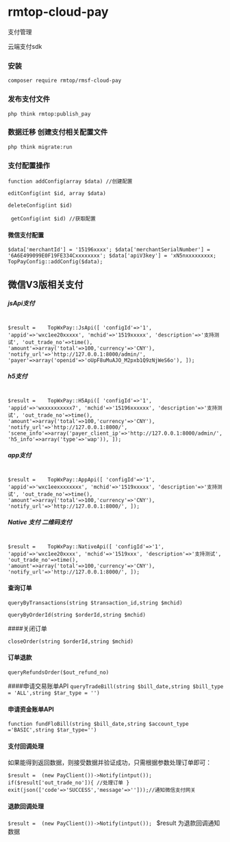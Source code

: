 # rmtop-cloud-pay


支付管理

云端支付sdk <br>

### 安装 <br>
`composer require rmtop/rmsf-cloud-pay
`

### 发布支付文件 <br>

`php think rmtop:publish_pay
`

### 数据迁移 创建支付相关配置文件

`php think migrate:run
`


### 支付配置操作

`function addConfig(array $data) //创建配置
`

`editConfig(int $id, array $data)`


`deleteConfig(int $id)`

`
getConfig(int $id) //获取配置`


#### 微信支付配置

`$data['merchantId'] = '15196xxxx';
$data['merchantSerialNumber'] = '6A6E499099E0F19FE334Cxxxxxxxx';
$data['apiV3key'] = 'xN5nxxxxxxxxx;
TopPayConfig::addConfig($data);
`

## 微信V3版相关支付

##### jsApi支付 <br><br>

`$result =    TopWxPay::JsApi([
'configId'=>'1',
'appid'=>'wxc1ee20xxxxx',
'mchid'=>'1519xxxxx',
'description'=>'支持测试',
'out_trade_no'=>time(),
'amount'=>array('total'=>100,'currency'=>'CNY'),
'notify_url'=>'http://127.0.0.1:8000/admin/',
'payer'=>array('openid'=>'oUpF8uMuAJO_M2pxb1Q9zNjWeS6o'),
]);
`

##### h5支付 <br><br>

`$result =    TopWxPay::H5Api([
'configId'=>'1',
'appid'=>'wxxxxxxxxxx7',
'mchid'=>'15196xxxxxx',
'description'=>'支持测试',
'out_trade_no'=>time(),
'amount'=>array('total'=>100,'currency'=>'CNY'),
'notify_url'=>'http://127.0.0.1:8000/',
'scene_info'=>array('payer_client_ip'=>'http://127.0.0.1:8000/admin/','h5_info'=>array('type'=>'wap')),
]);`



##### app支付 <br><br>

`$result =    TopWxPay::AppApi([
'configId'=>'1',
'appid'=>'wxc1eexxxxxxxx',
'mchid'=>'1519xxxxx',
'description'=>'支持测试',
'out_trade_no'=>time(),
'amount'=>array('total'=>100,'currency'=>'CNY'),
'notify_url'=>'http://127.0.0.1:8000/',
]);`


##### Native 支付 二维码支付 <br><br>

`$result =    TopWxPay::NativeApi([
'configId'=>'1',
'appid'=>'wxc1ee20xxxx',
'mchid'=>'1519xxx',
'description'=>'支持测试',
'out_trade_no'=>time(),
'amount'=>array('total'=>100,'currency'=>'CNY'),
'notify_url'=>'http://127.0.0.1:8000/',
]);
`

#### 查询订单 
`queryByTransactions(string $transaction_id,string $mchid)
`

`queryByOrderId(string $orderId,string $mchid)`


####关闭订单

`closeOrder(string $orderId,string $mchid)`


#### 订单退款
`queryRefundsOrder($out_refund_no)`


####申请交易账单API
`queryTradeBill(string $bill_date,string $bill_type = 'ALL',string $tar_type = '')`

#### 申请资金账单API
`function fundFloBill(string $bill_date,string $account_type ='BASIC',string $tar_type='')`


#### 支付回调处理

如果能得到返回数据，则接受数据并验证成功，只需根据参数处理订单即可：

`$result =  (new PayClient())->Notify(intput());
if($result['out_trade_no']){
  //处理订单
}
exit(json(['code'=>'SUCCESS','message'=>'']));//通知微信支付网关
`

#### 退款回调处理
`$result =  (new PayClient())->Notify(intput());
`
$result 为退款回调通知数据

